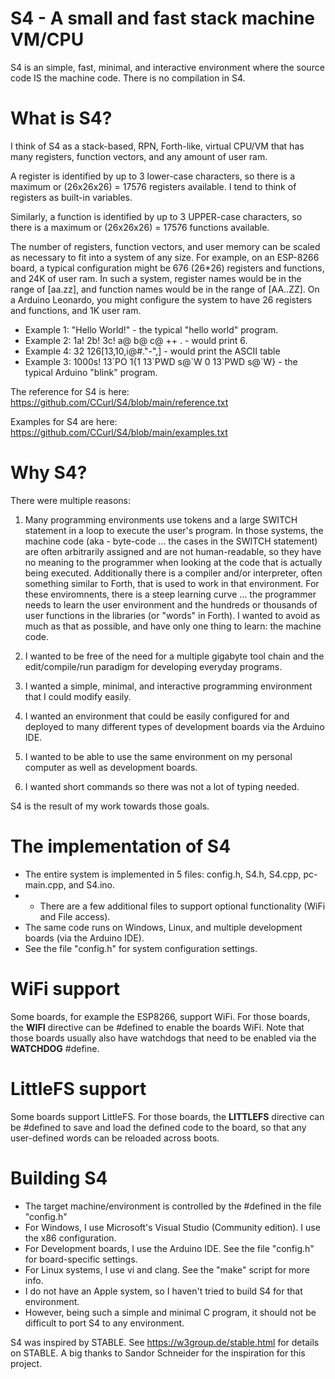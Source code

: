 # S4 - A small and fast stack machine VM/CPU

S4 is an simple, fast, minimal, and interactive environment where the source code IS the machine code. There is no compilation in S4.

# What is S4?

I think of S4 as a stack-based, RPN, Forth-like, virtual CPU/VM that has many registers, function vectors, and any amount of user ram.

A register is identified by up to 3 lower-case characters, so there is a maximum or (26x26x26) = 17576 registers available. I tend to think of registers as built-in variables.

Similarly, a function is identified by up to 3 UPPER-case characters, so there is a maximum or (26x26x26) = 17576 functions available.

The number of registers, function vectors, and user memory can be scaled as necessary to fit into a system of any size. For example, on an ESP-8266 board, a typical configuration might be 676 (26*26) registers and functions, and 24K of user ram. In such a system, register names would be in the range of [aa.zz], and function names would be in the range of [AA..ZZ]. On a Arduino Leonardo, you might configure the system to have 26 registers and functions, and 1K user ram.

- Example 1: "Hello World!" - the typical "hello world" program.
- Example 2: 1a! 2b! 3c! a@ b@ c@ ++ . - would print 6.
- Example 4: 32 126\[13,10,i@#."-",\] - would print the ASCII table
- Example 3: 1000s! 13\`PO 1{1 13\`PWD s@\`W 0 13\`PWD s@`W} - the typical Arduino "blink" program.

The reference for S4 is here:   https://github.com/CCurl/S4/blob/main/reference.txt

Examples for S4 are here: https://github.com/CCurl/S4/blob/main/examples.txt

# Why S4?

There were multiple reasons:

1. Many programming environments use tokens and a large SWITCH statement in a loop to execute the user's program. In those systems, the machine code (aka - byte-code ... the cases in the SWITCH statement) are often arbitrarily assigned and are not human-readable, so they have no meaning to the programmer when looking at the code that is actually being executed. Additionally there is a compiler and/or interpreter, often something similar to Forth, that is used to work in that environment. For these enviromnents, there is a steep learning curve ... the programmer needs to learn the user environment and the hundreds or thousands of user functions in the libraries (or "words" in Forth). I wanted to avoid as much as that as possible, and have only one thing to learn: the machine code.

2. I wanted to be free of the need for a multiple gigabyte tool chain and the edit/compile/run paradigm for developing everyday programs.

3. I wanted a simple, minimal, and interactive programming environment that I could modify easily.

4. I wanted an environment that could be easily configured for and deployed to many different types of development boards via the Arduino IDE.

5. I wanted to be able to use the same environment on my personal computer as well as development boards.

6. I wanted short commands so there was not a lot of typing needed.

S4 is the result of my work towards those goals.

# The implementation of S4

- The entire system is implemented in 5 files: config.h, S4.h, S4.cpp, pc-main.cpp, and S4.ino.
- - There are a few additional files to support optional functionality (WiFi and File access).
- The same code runs on Windows, Linux, and multiple development boards (via the Arduino IDE).
- See the file "config.h" for system configuration settings.

# WiFi support

Some boards, for example the ESP8266, support WiFi. For those boards, the __WIFI__ directive can be #defined to enable the boards WiFi.
Note that those boards usually also have watchdogs that need to be enabled via the __WATCHDOG__ #define.

# LittleFS support

Some boards support LittleFS. For those boards, the __LITTLEFS__ directive can be #defined to save and load the defined code to the board, so that any user-defined words can be reloaded across boots.

# Building S4

- The target machine/environment is controlled by the #defined in the file "config.h"
- For Windows, I use Microsoft's Visual Studio (Community edition). I use the x86 configuration.
- For Development boards, I use the Arduino IDE. See the file "config.h" for board-specific settings.
- For Linux systems, I use vi and clang. See the "make" script for more info.
- I do not have an Apple system, so I haven't tried to build S4 for that environment.
- However, being such a simple and minimal C program, it should not be difficult to port S4 to any environment.

S4 was inspired by STABLE. See https://w3group.de/stable.html for details on STABLE.
A big thanks to Sandor Schneider for the inspiration for this project.

